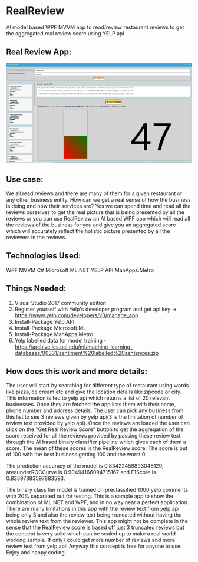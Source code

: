 # RealReview
AI model based WPF MVVM app to read/review restaurant reviews to get the aggregated real review score using YELP api

## Real Review App: ##
![Alt text](RealReview/RealReview/Realreview.png?raw=true "Real Review")

## Use case: ##
We all read reviews and there are many of them for a given restaurant or any other business entity. How can we get a real sense of how the business is doing and how their services are? Yes we can spend time and read all the reviews ourselves to get the real picture that is being presented by all the reviews or you can use RealReview an AI based WPF app which will read all the reviews of the business for you and give you an aggregated score which will accurately reflect the holistic picture presented by all the reviewers in the reviews. 

## Technologies Used: ##

WPF MVVM
C#
Microsoft ML.NET
YELP API
MahApps.Metro

## Things Needed: ##

1. Visual Studio 2017 community edition
2. Register yourself with Yelp's developer program and get api key -> https://www.yelp.com/developers/v3/manage_app
3. Install-Package Yelp.API 
4. Install-Package Microsoft.ML 
5. Install-Package MahApps.Metro
6. Yelp labelled data for model training - https://archive.ics.uci.edu/ml/machine-learning-databases/00331/sentiment%20labelled%20sentences.zip

## How does this work and more details: ##
The user will start by searching for different type of restaurant using words like pizza,ice cream  etc and give the location details like zipcode or city. This information is fed to yelp api which returns a list of 20 relevant businesses. Once they are fetched the app lists them with their name, phone number and address details. The user can pick any business from this list to see 3 reviews given by yelp api(3 is the limitation of number of review text provided by yelp api). Once the reviews are loaded the user can click on the "Get Real Review Score" button to get the aggregation of the score received for all the reviews provided by passing these review text through the AI based binary classifier pipeline which gives each of them a score. The mean of these scores is the RealReview score. The score is out of 100 with the best business getting 100 and the worst 0.

The prediction accuracy of the model is 0.83422459893048129, areaunderROCCurve is 0.90494166094715167 and F1Score is 0.83597883597883593.

The binary classifier model is trained on preclassified 1000 yelp comments with 20% separated out for testing. This is a sample app to show the combination of ML.NET and WPF, and in no way near a perfect application. There are many limitations in this app with the review text from yelp api being only 3 and also the review text being truncated without having the whole review text from the reviewer. This app might not be complete in the sense that the RealReview score is based off just 3 truncated reviews but the concept is very solid which can be scaled up to make a real world working sample. If only I could get more number of reviews and more review text from yelp api! Anyway this concept is free for anyone to use. Enjoy and happy coding. 

